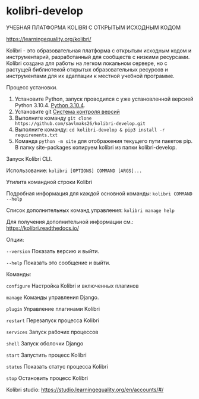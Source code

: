# kolibri-develop
УЧЕБНАЯ ПЛАТФОРМА KOLIBRI С ОТКРЫТЫМ ИСХОДНЫМ КОДОМ

https://learningequality.org/kolibri/

Kolibri - это образовательная платформа с открытым исходным кодом и инструментарий, разработанный для сообществ с низкими ресурсами. Kolibri создана для работы на легком локальном сервере, но с растущей библиотекой открытых образовательных ресурсов и инструментами для их адаптации к местной учебной программе.

Процесс установки.
1. Установите Python, запуск проводился с уже установленной версией Python 3.10.4. [Python 3.10.4](https://www.python.org/downloads/release/python-3104/).
2. Установите git [Система контроля версий](https://git-scm.com/book/ru/v2/%D0%92%D0%B2%D0%B5%D0%B4%D0%B5%D0%BD%D0%B8%D0%B5-%D0%A3%D1%81%D1%82%D0%B0%D0%BD%D0%BE%D0%B2%D0%BA%D0%B0-Git)
3. Выполните команду ```git clone https://github.com/savlmaks26/kolibri-develop.git```
4. Выполните команду: ```cd kolibri-develop & pip3 install -r requirements.txt``` 
5. Команда ```python -m site``` для отображения текущего пути пакетов pip. В папку site-packages копируем kolibri из папки kolibri-develop.

Запуск Kolibri CLI.

Использование: ```kolibri [OPTIONS] COMMAND [ARGS]...```

  Утилита командной строки Kolibri

  Подробная информация для каждой основной команды: ```kolibri COMMAND --help```

  Список дополнительных команд управления: ```kolibri manage help```

  Для получения дополнительной информации см.: https://kolibri.readthedocs.io/

Опции:

  ```--version``` Показать версию и выйти.
  
  ```--help``` Показать это сообщение и выйти.

Команды:

  ``configure`` Настройка Kolibri и включенных плагинов
  
  ```manage``` Команды управления Django.
  
  ```plugin``` Управление плагинами Kolibri
  
  ```restart``` Перезапуск процесса Kolibri
  
  ```services``` Запуск рабочих процессов
  
  ```shell``` Запуск оболочки Django
  
  ```start``` Запустить процесс Kolibri
  
  ```status``` Показать статус процесса Kolibri
  
  ```stop``` Остановить процесс Kolibri
  
Kolibri studio:
https://studio.learningequality.org/en/accounts/#/
